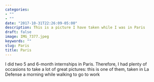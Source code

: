 ```yaml
---
categories:
- ""
- ""
date: "2017-10-31T22:26:09-05:00"
description: This is a picture I have taken while I was in Paris
draft: false
image: IMG_7377.jpeg
keywords: ""
slug: Paris
title: Paris
---
```


I did two 5 and 6-month internships in Paris. Therefore, I had plenty of occasions to take a lot of great pictures: this is one of them, taken in La Defense a morning while walking to go to work